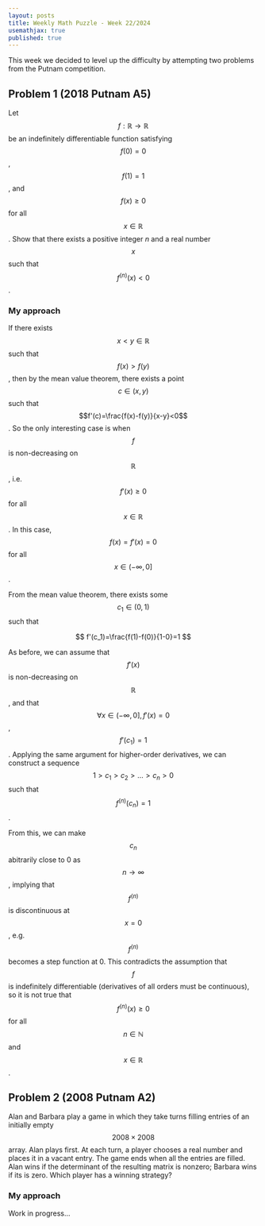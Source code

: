 ```yaml
---
layout: posts
title: Weekly Math Puzzle - Week 22/2024
usemathjax: true
published: true
---
```


This week we decided to level up the difficulty by attempting two problems from the Putnam competition.

## Problem 1 (2018 Putnam A5)

Let $$f:\mathbb{R}\rightarrow\mathbb{R}$$ be an indefinitely differentiable function satisfying $$f(0)=0$$, $$f(1)=1$$, and $$f(x)\geq 0$$ for all $$x\in\mathbb{R}$$.
Show that there exists a positive integer $n$ and a real number $$x$$ such that $$f^{(n)}(x)<0$$.

### My approach

If there exists $$x<y\in\mathbb{R}$$ such that $$f(x)>f(y)$$, then by the mean value theorem, there exists a point $$c\in(x,y)$$ such that $$f'(c)=\frac{f(x)-f(y)}{x-y}<0$$.
So the only interesting case is when $$f$$ is non-decreasing on $$\mathbb{R}$$, i.e. $$f'(x)\geq 0$$ for all $$x\in\mathbb{R}$$.
In this case, $$f(x)=f'(x)=0$$ for all $$x\in(-\infty,0]$$.

From the mean value theorem, there exists some $$c_1\in(0,1)$$ such that 

$$
f'(c_1)=\frac{f(1)-f(0)}{1-0}=1
$$

As before, we can assume that $$f'(x)$$ is non-decreasing on $$\mathbb{R}$$, and that $$\forall x\in(-\infty,0], f'(x)=0$$, $$f'(c_1)=1$$.
Applying the same argument for higher-order derivatives, we can construct a sequence $$1>c_1>c_2>\ldots>c_n>0$$ such that $$f^{(n)}(c_n)=1$$. 

From this, we can make $$c_n$$ abitrarily close to 0 as $$n\rightarrow\infty$$, implying that $$f^{(n)}$$ is discontinuous at $$x=0$$, e.g. $$f^{(n)}$$ becomes a step function at 0.
This contradicts the assumption that $$f$$ is indefinitely differentiable (derivatives of all orders must be continuous), so it is not true that $$f^{(n)}(x)\geq 0$$ for all $$n\in\mathbb{N}$$ and $$x\in\mathbb{R}$$.


## Problem 2 (2008 Putnam A2)

Alan and Barbara play a game in which they take turns filling entries of an initially empty $$2008 \times 2008$$ array.
Alan plays first.
At each turn, a player chooses a real number and places it in a vacant entry.
The game ends when all the entries are filled.
Alan wins if the determinant of the resulting matrix is nonzero;
Barbara wins if its is zero. Which player has a winning strategy?

### My approach

Work in progress...